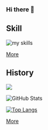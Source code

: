 ### Hi there 👋

## Skill
<img alt="my skills" src="https://skillicons.dev/icons?theme=light&perline=8&i=git,github,html,css,vscode,ruby,rails,mysql,docker,aws,nginx" />

[More](https://www.notion.so/aki366/b4e30e56f0684dc7833c2e03f85ea529)


## History

![](https://github-profile-summary-cards.vercel.app/api/cards/profile-details?username=aki366&theme=vue)

![GitHub Stats](https://github-readme-stats.vercel.app/api?username=aki366&show_icons=true)

[![Top Langs](https://github-readme-stats.vercel.app/api/top-langs/?username=aki366&layout=compact&langs_count=6)](https://github.com/anuraghazra/github-readme-stats)

[More](https://www.notion.so/aki366/12656b4774e94ffebdc556a9f00c27cd?v=a4dcbe065e654343808e159efe564b4a)

<!--
**aki366/aki366** is a ✨ _special_ ✨ repository because its `README.md` (this file) appears on your GitHub profile.

Here are some ideas to get you started:

- 🔭 I’m currently working on ...
- 🌱 I’m currently learning ...
- 👯 I’m looking to collaborate on ...
- 🤔 I’m looking for help with ...
- 💬 Ask me about ...
- 📫 How to reach me: ...
- 😄 Pronouns: ...
- ⚡ Fun fact: ...
-->
